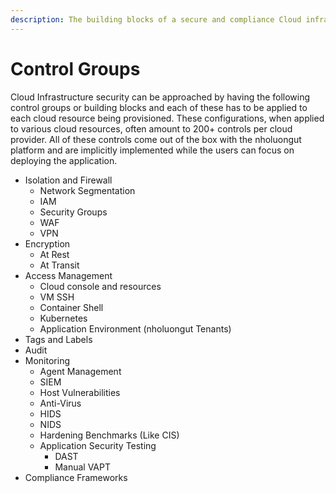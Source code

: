 ```yaml
---
description: The building blocks of a secure and compliance Cloud infrastructure
---
```


# Control Groups

Cloud Infrastructure security can be approached by having the following control groups or building blocks and each of these has to be applied to each cloud resource being provisioned. These configurations, when applied to various cloud resources, often amount to 200+ controls per cloud provider. All of these controls come out of the box with the nholuongut platform and are implicitly implemented while the users can focus on deploying the application.

* Isolation and Firewall
  * Network Segmentation
  * IAM
  * Security Groups&#x20;
  * WAF
  * VPN
* Encryption
  * At Rest
  * At Transit
* Access Management
  * Cloud console and resources
  * VM SSH
  * Container Shell
  * Kubernetes
  * Application Environment (nholuongut Tenants)
* Tags and Labels
* Audit
* Monitoring
  * Agent Management
  * SIEM
  * Host Vulnerabilities
  * Anti-Virus
  * HIDS
  * NIDS
  * Hardening Benchmarks (Like CIS)
  * Application Security Testing
    * DAST
    * Manual VAPT &#x20;
* Compliance Frameworks
